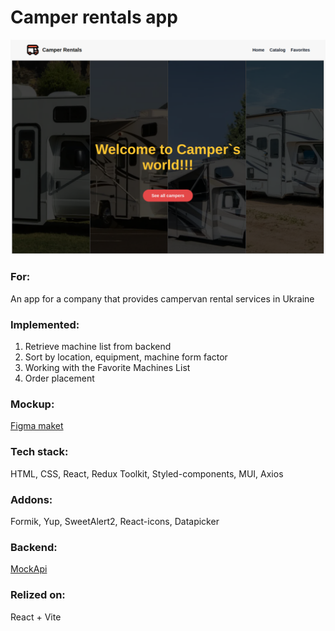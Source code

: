 # Camper rentals app

<img src="./public/screen.png" alt="Home page" />

### For:

An app for a company that provides campervan rental services in Ukraine

### Implemented:

1. Retrieve machine list from backend
2. Sort by location, equipment, machine form factor
3. Working with the Favorite Machines List
4. Order placement

### Mockup:

[Figma maket](https://www.figma.com/file/fnMWH0eBB7NnoqdAiiKWsQ/Test?type=design&node-id=0-1&mode=design&t=6RzJ3kbfsS1vIrhI-0)

### Tech stack:

HTML, CSS, React, Redux Toolkit, Styled-components, MUI, Axios

### Addons:

Formik, Yup, SweetAlert2, React-icons, Datapicker

### Backend:

[MockApi](https://mockapi.io/)

### Relized on:

React + Vite
